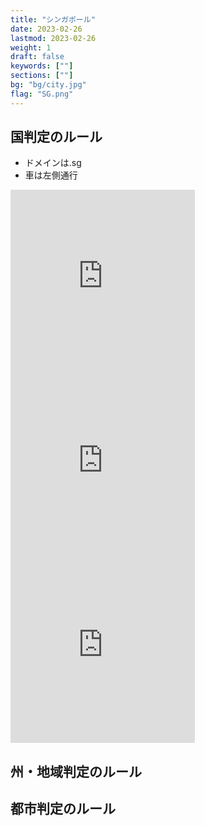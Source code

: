 ```yaml
---
title: "シンガポール"
date: 2023-02-26
lastmod: 2023-02-26
weight: 1
draft: false
keywords: [""]
sections: [""]
bg: "bg/city.jpg"
flag: "SG.png"
---
```


<div class="main-desciption country-description">
    <h2 class="section-title">国判定のルール</h2>
    <ul class="rule-list">
        <li>ドメインは<span class="quiz">.sg</span></li>
        <li>車は<span class="quiz">左側</span>通行</li>
    </ul>
</div>

<div class="googlemap-if">
<iframe src="https://www.google.com/maps/embed?pb=!4v1679852531249!6m8!1m7!1shopsxqe-gcdY5sO_qH8HlA!2m2!1d1.328420203187212!2d103.8172874522778!3f168.9675884512498!4f-35.89432901282702!5f3.325193203789971" width="295" height="295" style="border:0;" allowfullscreen="" loading="lazy" referrerpolicy="no-referrer-when-downgrade"></iframe>
<iframe src="https://www.google.com/maps/embed?pb=!4v1679852587557!6m8!1m7!1sW-8wECxIymQyM8fkSxnfaw!2m2!1d1.330416097591386!2d103.81870545294!3f270.7969206612905!4f-12.187423936306587!5f1.5277309468610167" width="295" height="295" style="border:0;" allowfullscreen="" loading="lazy" referrerpolicy="no-referrer-when-downgrade"></iframe>
<iframe src="https://www.google.com/maps/embed?pb=!4v1679852616021!6m8!1m7!1sSAQ-IdU26DpyT3x8uPbghA!2m2!1d1.329655164651806!2d103.8183630017216!3f90.06643982622379!4f4.839235395122827!5f3.325193203789971" width="295" height="295" style="border:0;" allowfullscreen="" loading="lazy" referrerpolicy="no-referrer-when-downgrade"></iframe>
</div>

<div class="main-desciption area-description">
    <h2 class="section-title">州・地域判定のルール</h2>
    <ul class="rule-list">
    </ul>
</div>

<div class="main-desciption city-description">
    <h2 class="section-title">都市判定のルール</h2>
    <ul class="rule-list">
    </ul>
</div>
